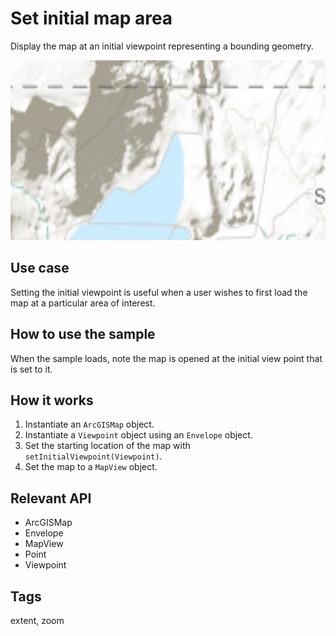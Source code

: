 # Set initial map area

Display the map at an initial viewpoint representing a bounding geometry.

![Image of map initial extent](set-initial-map-area.png)

## Use case

Setting the initial viewpoint is useful when a user wishes to first load the map at a particular area of interest.

## How to use the sample

When the sample loads, note the map is opened at the initial view point that is set to it.

## How it works

1. Instantiate an `ArcGISMap` object.
2. Instantiate a `Viewpoint` object using an `Envelope` object.
3. Set the starting location of the map with `setInitialViewpoint(Viewpoint)`.
4. Set the map to a `MapView` object.

## Relevant API

* ArcGISMap
* Envelope
* MapView
* Point
* Viewpoint

## Tags

extent, zoom
